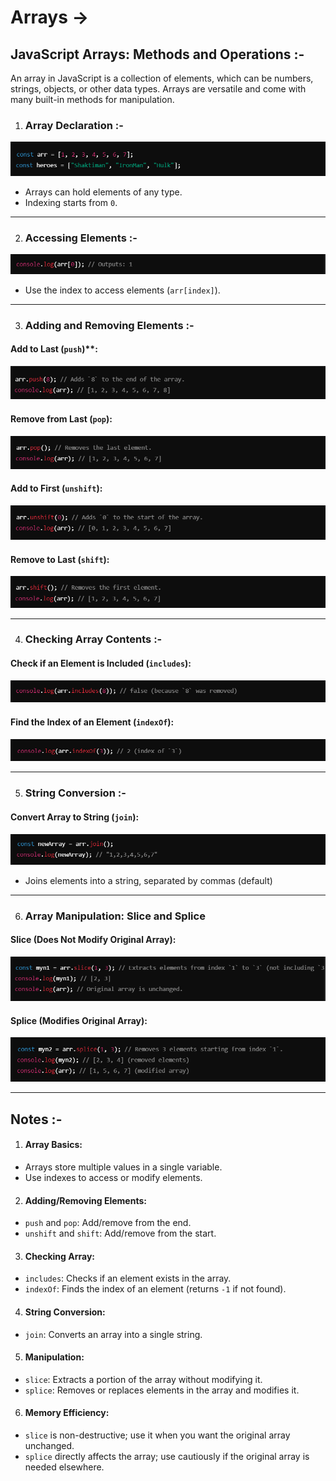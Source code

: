# Arrays ->

## JavaScript Arrays: Methods and Operations :-
An array in JavaScript is a collection of elements, which can be numbers, strings, objects, or other data types. Arrays are versatile and come with many built-in methods for manipulation.

1. ### Array Declaration :-
![alt text](../Images/image-60.png)

- Arrays can hold elements of any type.
- Indexing starts from `0`.

__________________________________________________________________________________________________________________________________

2. ### Accessing Elements :-
![alt text](../Images/image-61.png)

- Use the index to access elements (`arr[index]`).

__________________________________________________________________________________________________________________________________

3. ### Adding and Removing Elements :-
#### Add to Last (`push`)**:
![alt text](../Images/image-62.png)

#### Remove from Last (`pop`):
![alt text](../Images/image-63.png)

#### Add to First (`unshift`):
![alt text](../Images/image-64.png)

#### Remove to Last (`shift`):
![alt text](../Images/image-65.png)

_________________________________________________________________________________________________________________________________

4. ### Checking Array Contents :-
#### Check if an Element is Included (`includes`):
![alt text](../Images/image-66.png)

#### Find the Index of an Element (`indexOf`):
![alt text](../Images/image-67.png)

_________________________________________________________________________________________________________________________________

5. ### String Conversion :-

#### Convert Array to String (`join`):
![alt text](../Images/image-68.png)
- Joins elements into a string, separated by commas (default)

_________________________________________________________________________________________________________________________________

6. ### Array Manipulation: Slice and Splice

#### Slice (Does Not Modify Original Array):
![alt text](../Images/image-69.png)

#### Splice (Modifies Original Array):
![alt text](../Images/image-70.png)

__________________________________________________________________________________________________________________________________

## Notes :-

1. #### Array Basics:
- Arrays store multiple values in a single variable.
- Use indexes to access or modify elements.

2. #### Adding/Removing Elements:
- `push` and `pop`: Add/remove from the end.
- `unshift` and `shift`: Add/remove from the start.

3. #### Checking Array:
- `includes`: Checks if an element exists in the array.
- `indexOf`: Finds the index of an element (returns `-1` if not found).

4. #### String Conversion:
- `join`: Converts an array into a single string.

5. #### Manipulation:
- `slice`: Extracts a portion of the array without modifying it.
- `splice`: Removes or replaces elements in the array and modifies it.

6. #### Memory Efficiency:
- `slice` is non-destructive; use it when you want the original array unchanged.
- `splice` directly affects the array; use cautiously if the original array is needed elsewhere.
